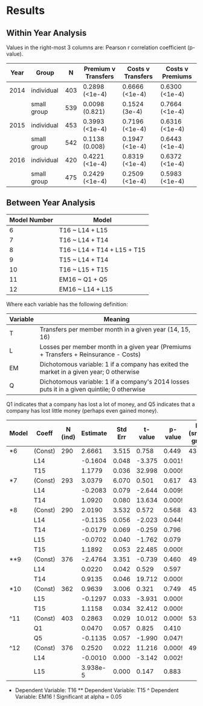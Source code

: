 # Results

## Within Year Analysis

Values in the right-most 3 columns are: Pearson r correlation coefficient (p-value).

| Year | Group       | N   | Premium v Transfers | Costs v Transfers | Costs v Premiums |
|------|-------------|-----|---------------------|-------------------|------------------|
| 2014 | individual  | 403 | 0.2898 (<1e-4)      | 0.6666 (<1e-4)    | 0.6300 (<1e-4)   |
|      | small group | 539 | 0.0098 (0.821)      | 0.1524 (3e-4)     | 0.7664 (<1e-4)   |
| 2015 | individual  | 453 | 0.3993 (<1e-4)      | 0.7196 (<1e-4)    | 0.6316 (<1e-4)   |
|      | small group | 542 | 0.1138 (0.008)      | 0.1947 (<1e-4)    | 0.6443 (<1e-4)   |
| 2016 | individual  | 420 | 0.4221 (<1e-4)      | 0.8319 (<1e-4)    | 0.6372 (<1e-4)   |
|      | small group | 475 | 0.2429 (<1e-4)      | 0.2509 (<1e-4)    | 0.5983 (<1e-4)   |

## Between Year Analysis

| Model Number | Model                       |
|--------------|-----------------------------|
| 6            | T16 ~ L14 + L15             |
| 7            | T16 ~ L14 + T14             |
| 8            | T16 ~ L14 + T14 + L15 + T15 |
| 9            | T15 ~ L14 + T14             |
| 10           | T16 ~ L15 + T15             |
| 11           | EM16 ~ Q1 + Q5              |
| 12           | EM16 ~ L14 + L15            |

Where each variable has the following definition:

| Variable | Meaning                                                                                      |
|----------|----------------------------------------------------------------------------------------------|
| T        | Transfers per member month in a given year (14, 15, 16)                                      |
| L        | Losses per member month in a given year (Premiums + Transfers + Reinsurance - Costs)         |
| EM       | Dichotomous variable: 1 if a company has exited the market in a given year; 0 otherwise      |
| Q        | Dichotomous variable: 1 if a company's 2014 losses puts it in a given quintile; 0 otherwise  |

Q1 indicates that a company has lost a lot of money, and Q5 indicates that a company has lost little money (perhaps even gained money).

| Model | Coeff   | N (ind) | Estimate | Std Err | t-value | p-value | N (small grp) | Estimate | Std Err | t-value | p-value |
|-------|---------|---------|----------|---------|---------|---------|---------------|----------|---------|---------|---------|
| *6    | (Const) | 290     | 2.6661   | 3.515   | 0.758   | 0.449   | 431           | -6.2944  | 2.876   | -2.189  | 0.029!  |
|       | L14     |         | -0.1604  | 0.048   | -3.375  | 0.001!  |               | 0.0290   | 0.030   | 0.971   | 0.332   |
|       | T15     |         | 1.1779   | 0.036   | 32.998  | 0.000!  |               | 0.765    | 0.042   | 18.032  | 0.000!  |
| *7    | (Const) | 293     | 3.0379   | 6.070   | 0.501   | 0.617   | 432           | -4.3722  | 3.451   | -1.267  | 0.206   |
|       | L14     |         | -0.2083  | 0.079   | -2.644  | 0.009!  |               | 0.0003   | 0.036   | 0.010   | 0.992   |
|       | T14     |         | 1.0920   | 0.080   | 13.634  | 0.000!  |               | 0.7471   | 0.062   | 11.986  | 0.000!  |
| *8    | (Const) | 290     | 2.0190   | 3.532   | 0.572   | 0.568   | 431           | -6.2978  | 3.270   | -1.926  | 0.055   |
|       | L14     |         | -0.1135  | 0.056   | -2.023  | 0.044!  |               | -0.0542  | 0.037   | -1.462  | 0.144   |
|       | T14     |         | -0.0179  | 0.069   | -0.259  | 0.796   |               | 0.2689   | 0.067   | 4.034   | 0.000!  |
|       | L15     |         | -0.0702  | 0.040   | -1.762  | 0.079   |               | 0.0874   | 0.036   | 2.418   | 0.016!  |
|       | T15     |         | 1.1892   | 0.053   | 22.485  | 0.000!  |               | 0.5865   | 0.058   | 10.184  | 0.000!  |
| **9   | (Const) | 376     | -2.4764  | 3.351   | -0.739  | 0.460   | 499           | -6.7551  | 2.847   | -2.372  | 0.018!  |
|       | L14     |         | 0.0220   | 0.042   | 0.529   | 0.597   |               | 0.0476   | 0.029   | 1.617   | 0.107   |
|       | T14     |         | 0.9135   | 0.046   | 19.712  | 0.000!  |               | 0.7656   | 0.054   | 14.096  | 0.000!  |
| *10   | (Const) | 362     | 0.9639   | 3.006   | 0.321   | 0.749   | 458           | -8.9256  | 3.012   | -2.963  | 0.003!  |
|       | L15     |         | -0.1297  | 0.033   | -3.931  | 0.000!  |               | 0.0565   | 0.030   | 1.904   | 0.058   |
|       | T15     |         | 1.1158   | 0.034   | 32.412  | 0.000!  |               | 0.06236  | 0.045   | 13.952  | 0.000!  |
| ^11   | (Const) | 403     | 0.2863   | 0.029   | 10.012  | 0.000!  | 539           | 0.1238   | 0.022   | 5.744   | 0.000!  |
|       | Q1      |         | 0.0470   | 0.057   | 0.825   | 0.410   |               | 0.2465   | 0.043   | 5.724   | 0.000!  |
|       | Q5      |         | -0.1135  | 0.057   | -1.990  | 0.047!  |               | 0.1262   | 0.043   | 2.929   | 0.004!  |
| ^12   | (Const) | 376     | 0.2520   | 0.022   | 11.216  | 0.000!  | 499           | 0.2042   | 0.027   | 7.547   | 0.000!  |
|       | L14     |         | -0.0010  | 0.000   | -3.142  | 0.002!  |               | -0.0006  | 0.000   | -1.623  | 0.105   |
|       | L15     |         | 3.938e-5 | 0.000   | 0.147   | 0.883   |               | -0.0003  | 0.000   | -1.234  | 0.218   |

* Dependent Variable: T16
** Dependent Variable: T15
^ Dependent Variable: EM16
! Significant at alpha = 0.05

